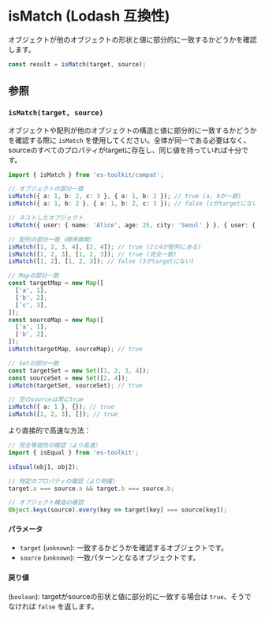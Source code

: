 # isMatch (Lodash 互換性)

オブジェクトが他のオブジェクトの形状と値に部分的に一致するかどうかを確認します。

```typescript
const result = isMatch(target, source);
```

## 参照

### `isMatch(target, source)`

オブジェクトや配列が他のオブジェクトの構造と値に部分的に一致するかどうかを確認する際に `isMatch` を使用してください。全体が同一である必要はなく、sourceのすべてのプロパティがtargetに存在し、同じ値を持っていれば十分です。

```typescript
import { isMatch } from 'es-toolkit/compat';

// オブジェクトの部分一致
isMatch({ a: 1, b: 2, c: 3 }, { a: 1, b: 2 }); // true (a, bが一致)
isMatch({ a: 1, b: 2 }, { a: 1, b: 2, c: 3 }); // false (cがtargetにない)

// ネストしたオブジェクト
isMatch({ user: { name: 'Alice', age: 25, city: 'Seoul' } }, { user: { name: 'Alice', age: 25 } }); // true

// 配列の部分一致（順序無関）
isMatch([1, 2, 3, 4], [2, 4]); // true (2と4が配列にある)
isMatch([1, 2, 3], [1, 2, 3]); // true (完全一致)
isMatch([1, 2], [1, 2, 3]); // false (3がtargetにない)

// Mapの部分一致
const targetMap = new Map([
  ['a', 1],
  ['b', 2],
  ['c', 3],
]);
const sourceMap = new Map([
  ['a', 1],
  ['b', 2],
]);
isMatch(targetMap, sourceMap); // true

// Setの部分一致
const targetSet = new Set([1, 2, 3, 4]);
const sourceSet = new Set([2, 4]);
isMatch(targetSet, sourceSet); // true

// 空のsourceは常にtrue
isMatch({ a: 1 }, {}); // true
isMatch([1, 2, 3], []); // true
```

より直接的で高速な方法：

```typescript
// 完全等価性の確認（より高速）
import { isEqual } from 'es-toolkit';

isEqual(obj1, obj2);

// 特定のプロパティの確認（より明確）
target.a === source.a && target.b === source.b;

// オブジェクト構造の確認
Object.keys(source).every(key => target[key] === source[key]);
```

#### パラメータ

- `target` (`unknown`): 一致するかどうかを確認するオブジェクトです。
- `source` (`unknown`): 一致パターンとなるオブジェクトです。

#### 戻り値

(`boolean`): targetがsourceの形状と値に部分的に一致する場合は `true`、そうでなければ `false` を返します。
